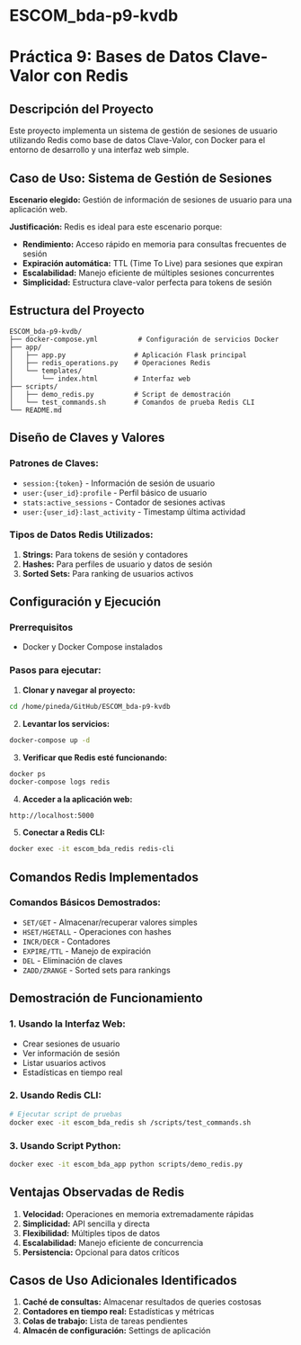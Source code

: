 # ESCOM_bda-p9-kvdb
# Práctica 9: Bases de Datos Clave-Valor con Redis

## Descripción del Proyecto
Este proyecto implementa un sistema de gestión de sesiones de usuario utilizando Redis como base de datos Clave-Valor, con Docker para el entorno de desarrollo y una interfaz web simple.

## Caso de Uso: Sistema de Gestión de Sesiones
**Escenario elegido:** Gestión de información de sesiones de usuario para una aplicación web.

**Justificación:** Redis es ideal para este escenario porque:
- **Rendimiento:** Acceso rápido en memoria para consultas frecuentes de sesión
- **Expiración automática:** TTL (Time To Live) para sesiones que expiran
- **Escalabilidad:** Manejo eficiente de múltiples sesiones concurrentes
- **Simplicidad:** Estructura clave-valor perfecta para tokens de sesión

## Estructura del Proyecto
```
ESCOM_bda-p9-kvdb/
├── docker-compose.yml          # Configuración de servicios Docker
├── app/
│   ├── app.py                 # Aplicación Flask principal
│   ├── redis_operations.py    # Operaciones Redis
│   └── templates/
│       └── index.html         # Interfaz web
├── scripts/
│   ├── demo_redis.py          # Script de demostración
│   └── test_commands.sh       # Comandos de prueba Redis CLI
└── README.md
```

## Diseño de Claves y Valores

### Patrones de Claves:
- `session:{token}` - Información de sesión de usuario
- `user:{user_id}:profile` - Perfil básico de usuario
- `stats:active_sessions` - Contador de sesiones activas
- `user:{user_id}:last_activity` - Timestamp última actividad

### Tipos de Datos Redis Utilizados:
1. **Strings:** Para tokens de sesión y contadores
2. **Hashes:** Para perfiles de usuario y datos de sesión
3. **Sorted Sets:** Para ranking de usuarios activos

## Configuración y Ejecución

### Prerrequisitos
- Docker y Docker Compose instalados

### Pasos para ejecutar:

1. **Clonar y navegar al proyecto:**
```bash
cd /home/pineda/GitHub/ESCOM_bda-p9-kvdb
```

2. **Levantar los servicios:**
```bash
docker-compose up -d
```

3. **Verificar que Redis esté funcionando:**
```bash
docker ps
docker-compose logs redis
```

4. **Acceder a la aplicación web:**
```
http://localhost:5000
```

5. **Conectar a Redis CLI:**
```bash
docker exec -it escom_bda_redis redis-cli
```

## Comandos Redis Implementados

### Comandos Básicos Demostrados:
- `SET/GET` - Almacenar/recuperar valores simples
- `HSET/HGETALL` - Operaciones con hashes
- `INCR/DECR` - Contadores
- `EXPIRE/TTL` - Manejo de expiración
- `DEL` - Eliminación de claves
- `ZADD/ZRANGE` - Sorted sets para rankings

## Demostración de Funcionamiento

### 1. Usando la Interfaz Web:
- Crear sesiones de usuario
- Ver información de sesión
- Listar usuarios activos
- Estadísticas en tiempo real

### 2. Usando Redis CLI:
```bash
# Ejecutar script de pruebas
docker exec -it escom_bda_redis sh /scripts/test_commands.sh
```

### 3. Usando Script Python:
```bash
docker exec -it escom_bda_app python scripts/demo_redis.py
```

## Ventajas Observadas de Redis
1. **Velocidad:** Operaciones en memoria extremadamente rápidas
2. **Simplicidad:** API sencilla y directa
3. **Flexibilidad:** Múltiples tipos de datos
4. **Escalabilidad:** Manejo eficiente de concurrencia
5. **Persistencia:** Opcional para datos críticos

## Casos de Uso Adicionales Identificados
1. **Caché de consultas:** Almacenar resultados de queries costosas
2. **Contadores en tiempo real:** Estadísticas y métricas
3. **Colas de trabajo:** Lista de tareas pendientes
4. **Almacén de configuración:** Settings de aplicación
